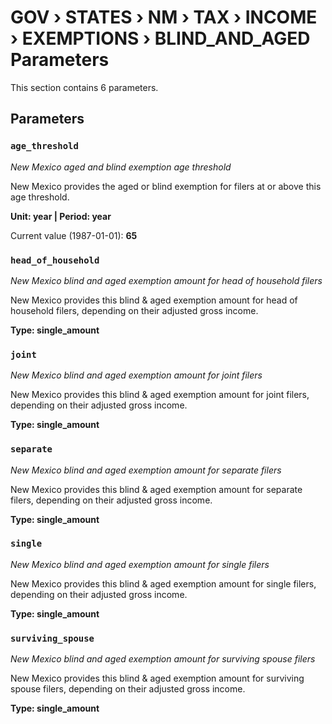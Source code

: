 # GOV › STATES › NM › TAX › INCOME › EXEMPTIONS › BLIND_AND_AGED Parameters

This section contains 6 parameters.

## Parameters

### `age_threshold`
*New Mexico aged and blind exemption age threshold*

New Mexico provides the aged or blind exemption for filers at or above this age threshold.

**Unit: year | Period: year**

Current value (1987-01-01): **65**


### `head_of_household`
*New Mexico blind and aged exemption amount for head of household filers*

New Mexico provides this blind & aged exemption amount for head of household filers, depending on their adjusted gross income.

**Type: single_amount**


### `joint`
*New Mexico blind and aged exemption amount for joint filers*

New Mexico provides this blind & aged exemption amount for joint filers, depending on their adjusted gross income.

**Type: single_amount**


### `separate`
*New Mexico blind and aged exemption amount for separate filers*

New Mexico provides this blind & aged exemption amount for separate filers, depending on their adjusted gross income.

**Type: single_amount**


### `single`
*New Mexico blind and aged exemption amount for single filers*

New Mexico provides this blind & aged exemption amount for single filers, depending on their adjusted gross income.

**Type: single_amount**


### `surviving_spouse`
*New Mexico blind and aged exemption amount for surviving spouse filers*

New Mexico provides this blind & aged exemption amount for surviving spouse filers, depending on their adjusted gross income.

**Type: single_amount**

